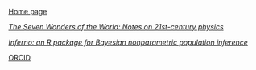 [Home page](https://portamana.org)

[*The Seven Wonders of the World: Notes on 21st-century physics*](https://pglpm.github.io/7wonders)

[*Inferno: an R package for Bayesian nonparametric population inference*](https://pglpm.github.io/inferno)

[ORCID](https://orcid.org/0000-0002-6070-0784)
